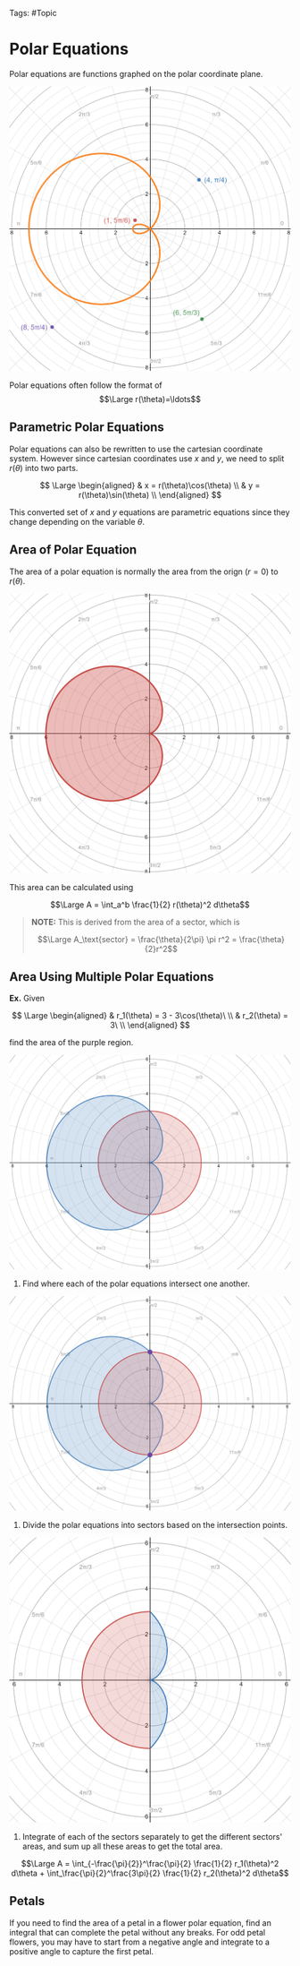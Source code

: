 Tags: #Topic 

# Polar Equations

Polar equations are functions graphed on the polar coordinate plane.

![](../attachments/polar_coordinates.png)

Polar equations often follow the format of 
$$\Large r(\theta)=\ldots$$

## Parametric Polar Equations

Polar equations can also be rewritten to use the cartesian coordinate system. However since cartesian coordinates use $x$ and $y$, we need to split $r(\theta)$ into two parts.

$$
\Large
\begin{aligned}
& x = r(\theta)\cos(\theta) \\
& y = r(\theta)\sin(\theta) \\
\end{aligned}
$$

This converted set of $x$ and $y$ equations are parametric equations since they change depending on the variable $\theta$.

## Area of Polar Equation

The area of a polar equation is normally the area from the orign ($r = 0$) to $r(\theta)$.

![](../attachments/area_of_polar_equation.png)

This area can be calculated using

$$\Large A = \int_a^b \frac{1}{2} r(\theta)^2 d\theta$$

> **NOTE:**
> This is derived from the area of a sector, which is 
> 
> $$\Large A_\text{sector} = \frac{\theta}{2\pi} \pi r^2 = \frac{\theta}{2}r^2$$

## Area Using Multiple Polar Equations

**Ex.**
Given

$$
\Large
\begin{aligned}
& r_1(\theta) = 3 - 3\cos(\theta)\ \\
& r_2(\theta) = 3\ \\
\end{aligned}
$$

find the area of the purple region.

![](../attachments/area_of_multiple_polar_equations.png)

1. Find where each of the polar equations intersect one another. 

![](../attachments/multiple_polar_equations_intersection_points.png)

1. Divide the polar equations into sectors based on the intersection points.

![](../attachments/area_of_multiple_polar_equations_separated.png)

1. Integrate of each of the sectors separately to get the different sectors' areas, and sum up all these areas to get the total area.

$$\Large A = \int_{-\frac{\pi}{2}}^\frac{\pi}{2} \frac{1}{2} r_1(\theta)^2 d\theta + \int_\frac{\pi}{2}^\frac{3\pi}{2} \frac{1}{2} r_2(\theta)^2 d\theta$$

## Petals

If you need to find the area of a petal in a flower polar equation, find an integral that can complete the petal without any breaks. For odd petal flowers, you may have to start from a negative angle and integrate to a positive angle to capture the first petal.